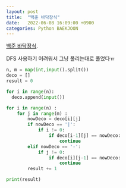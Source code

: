 ```yaml
---
layout: post
title:  "백준 바닥장식"
date:   2022-06-08 16:09:00 +0900
categories: Python BAEKJOON
---
```


[백준 바닥장식](https://www.acmicpc.net/problem/1388).

DFS 사용하기 어려워서 그냥 풀리는대로 풀었다ㅠ  

```python
n, m = map(int,input().split())
deco = []
result = 0

for i in range(n):
  deco.append(input()) 

for i in range(n) :
    for j in range(m) :
        nowDeco = deco[i][j]
        if nowDeco == '|':
            if i != 0:
                if deco[i-1][j] == nowDeco:
                    continue
        elif nowDeco == '-':
            if j != 0:
                if deco[i][j-1] == nowDeco:
                    continue
        result += 1

print(result)
```
